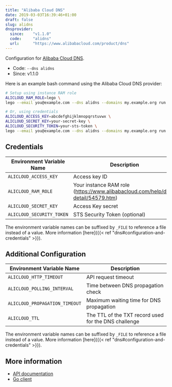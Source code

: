 ```yaml
---
title: "Alibaba Cloud DNS"
date: 2019-03-03T16:39:46+01:00
draft: false
slug: alidns
dnsprovider:
  since:    "v1.1.0"
  code:     "alidns"
  url:      "https://www.alibabacloud.com/product/dns"
---
```


<!-- THIS DOCUMENTATION IS AUTO-GENERATED. PLEASE DO NOT EDIT. -->
<!-- providers/dns/alidns/alidns.toml -->
<!-- THIS DOCUMENTATION IS AUTO-GENERATED. PLEASE DO NOT EDIT. -->


Configuration for [Alibaba Cloud DNS](https://www.alibabacloud.com/product/dns).


<!--more-->

- Code: `--dns alidns`
- Since: v1.1.0


Here is an example bash command using the Alibaba Cloud DNS provider:

```bash
# Setup using instance RAM role
ALICLOUD_RAM_ROLE=lego \
lego --email you@example.com --dns alidns --domains my.example.org run

# Or, using credentials
ALICLOUD_ACCESS_KEY=abcdefghijklmnopqrstuvwx \
ALICLOUD_SECRET_KEY=your-secret-key \
ALICLOUD_SECURITY_TOKEN=your-sts-token \
lego --email you@example.com --dns alidns --domains my.example.org run
```




## Credentials

| Environment Variable Name | Description |
|-----------------------|-------------|
| `ALICLOUD_ACCESS_KEY` | Access key ID |
| `ALICLOUD_RAM_ROLE` | Your instance RAM role (https://www.alibabacloud.com/help/doc-detail/54579.htm) |
| `ALICLOUD_SECRET_KEY` | Access Key secret |
| `ALICLOUD_SECURITY_TOKEN` | STS Security Token (optional) |

The environment variable names can be suffixed by `_FILE` to reference a file instead of a value.
More information [here]({{< ref "dns#configuration-and-credentials" >}}).


## Additional Configuration

| Environment Variable Name | Description |
|--------------------------------|-------------|
| `ALICLOUD_HTTP_TIMEOUT` | API request timeout |
| `ALICLOUD_POLLING_INTERVAL` | Time between DNS propagation check |
| `ALICLOUD_PROPAGATION_TIMEOUT` | Maximum waiting time for DNS propagation |
| `ALICLOUD_TTL` | The TTL of the TXT record used for the DNS challenge |

The environment variable names can be suffixed by `_FILE` to reference a file instead of a value.
More information [here]({{< ref "dns#configuration-and-credentials" >}}).




## More information

- [API documentation](https://www.alibabacloud.com/help/doc-detail/42875.htm)
- [Go client](https://github.com/aliyun/alibaba-cloud-sdk-go)

<!-- THIS DOCUMENTATION IS AUTO-GENERATED. PLEASE DO NOT EDIT. -->
<!-- providers/dns/alidns/alidns.toml -->
<!-- THIS DOCUMENTATION IS AUTO-GENERATED. PLEASE DO NOT EDIT. -->

